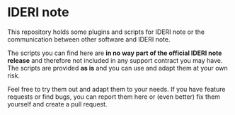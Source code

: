 # IDERI note 

This repository holds some plugins and scripts for IDERI note or the communication between other software and IDERI note.

The scripts you can find here are __in no way part of the official IDERI note release__ and therefore not included in any support contract you may have. The scripts are provided __as is__ and you can use and adapt them at your own risk.

Feel free to try them out and adapt them to your needs. If you have feature requests or find bugs, you can report them here or (even better) fix them yourself and create a pull request.